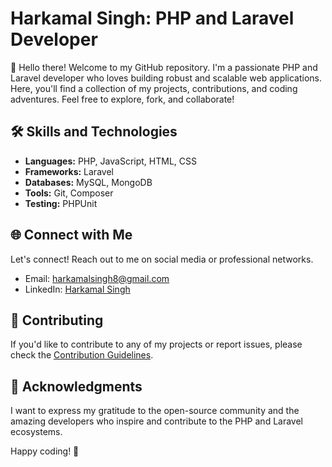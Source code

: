 # Harkamal Singh: PHP and Laravel Developer

👋 Hello there! Welcome to my GitHub repository. I'm a passionate PHP and Laravel developer who loves building robust and scalable web applications. Here, you'll find a collection of my projects, contributions, and coding adventures. Feel free to explore, fork, and collaborate!


## 🛠️ Skills and Technologies

- **Languages:** PHP, JavaScript, HTML, CSS
- **Frameworks:** Laravel
- **Databases:** MySQL, MongoDB
- **Tools:** Git, Composer
- **Testing:** PHPUnit

## 🌐 Connect with Me

Let's connect! Reach out to me on social media or professional networks.

- Email: [harkamalsingh8@gmail.com](mailto:harkamalsingh8@gmail.com)
- LinkedIn: [Harkamal Singh](www.linkedin.com/in/harkamal-singh-a29155ab)

## 🤝 Contributing

If you'd like to contribute to any of my projects or report issues, please check the [Contribution Guidelines](CONTRIBUTING.md).

## 🙏 Acknowledgments

I want to express my gratitude to the open-source community and the amazing developers who inspire and contribute to the PHP and Laravel ecosystems.

Happy coding! 🚀

<!---
harkamalsingh8/harkamalsingh8 is a ✨ special ✨ repository because its `README.md` (this file) appears on your GitHub profile.
You can click the Preview link to take a look at your changes.
--->
